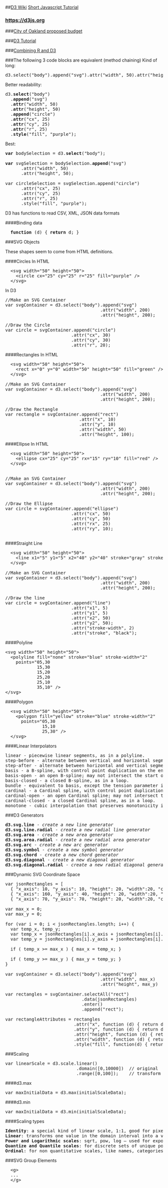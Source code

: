 ##[D3 Wiki](https://github.com/mbostock/d3/wiki)
[Short Javascript Tutorial](https://www.dashingd3js.com/lessons/introduction-to-javascript)

### https://d3js.org  

###[City of Oakland proposed budget](http://openbudgetoakland.org/2015-17-proposed-budget-flow.htm)  

###<a href="https://www.dashingd3js.com/table-of-contents,target=_blank">D3 Tutorial</a>

###[Combining R and D3](http://blog.ae.be/combining-the-power-of-r-and-d3-js/)

###The following 3 code blocks are equivalent (method chaining)
Kind of long:
<pre>
d3.select("body").append("svg").attr("width", 50).attr("height", 50).append("circle").attr("cx", 25).attr("cy", 25).attr("r", 25).style("fill", "purple");
</pre>

Better readability:
<pre>
d3.<b>select</b>("body")
  .<b>append</b>("svg")
  .<b>attr</b>("width", 50)
  .<b>attr</b>("height", 50)
  .<b>append</b>("circle")
  .<b>attr</b>("cx", 25)
  .<b>attr</b>("cy", 25)
  .<b>attr</b>("r", 25)
  .<b>style</b>("fill", "purple");
</pre>
 
Best:
<pre>
<b>var</b> bodySelection = d3.<b>select</b>("body");

<b>var</b> svgSelection = bodySelection.<b>append</b>("svg")
      .attr("width", 50)
      .attr("height", 50);

var circleSelection = svgSelection.append("circle")
      .attr("cx", 25)
      .attr("cy", 25)
      .attr("r", 25)
      .style("fill", "purple");
</pre>

D3 has functions to read  CSV, XML, JSON data formats

####Binding data
<pre>
  <b>function</b> (d) { <b>return</b> d; }
</pre>

###SVG Objects

These shapes seem to come from HTML definitions.

####Circles
In HTML
<pre>
  &lt;svg width="50" height="50"&gt;
    &lt;circle cx="25" cy="25" r="25" fill="purple" /&gt;
  &lt;/svg&gt;
</pre>
In D3

<pre>
//Make an SVG Container
var svgContainer = d3.select("body").append("svg")
                                    .attr("width", 200)
                                    .attr("height", 200);

//Draw the Circle
var circle = svgContainer.append("circle")
                         .attr("cx", 30)
                         .attr("cy", 30)
                         .attr("r", 20);
</pre>

####Rectangles
In HTML
<pre>
  &lt;svg width="50" height="50"&gt;
    &lt;rect x="0" y="0" width="50" height="50" fill="green" /&gt;
  &lt;/svg&gt;
  
//Make an SVG Container
var svgContainer = d3.select("body").append("svg")
                                    .attr("width", 200)
                                    .attr("height", 200);

//Draw the Rectangle
var rectangle = svgContainer.append("rect")
                            .attr("x", 10)
                            .attr("y", 10)
                            .attr("width", 50)
                            .attr("height", 100);
</pre>

####Ellipse
In HTML
<pre>
  &lt;svg width="50" height="50"&gt;
    &lt;ellipse cx="25" cy="25" rx="15" ry="10" fill="red" /&gt;
  &lt;/svg&gt;
  
  
//Make an SVG Container
var svgContainer = d3.select("body").append("svg")
                                    .attr("width", 200)
                                    .attr("height", 200);

//Draw the Ellipse
var circle = svgContainer.append("ellipse")
                         .attr("cx", 50)
                         .attr("cy", 50)
                         .attr("rx", 25)
                         .attr("ry", 10);
                         
</pre>

####Straight Line
<pre>
  &lt;svg width="50" height="50"&gt;
    &lt;line x1="5" y1="5" x2="40" y2="40" stroke="gray" stroke-width="5"  /&gt;
  &lt;/svg&gt;

//Make an SVG Container
var svgContainer = d3.select("body").append("svg")
                                    .attr("width", 200)
                                    .attr("height", 200);

//Draw the line
var circle = svgContainer.append("line")
                         .attr("x1", 5)
                         .attr("y1", 5)
                         .attr("x2", 50)
                         .attr("y2", 50);
                         .attr("stroke-width", 2)
                         .attr("stroke", "black");
</pre>

####Polyline
<pre>
&lt;svg width="50" height="50"&gt;
  &lt;polyline fill="none" stroke="blue" stroke-width="2"
    points="05,30
            15,30
            15,20
            25,20
            25,10
            35,10" /&gt;
&lt;/svg&gt;
</pre>

####Polygon
<pre>
  &lt;svg width="50" height="50"&gt;
    &lt;polygon fill="yellow" stroke="blue" stroke-width="2"
      points="05,30
              15,10
              25,30" /&gt;
  &lt;/svg&gt;
</pre>

####Linear Interpolators
<pre>
linear - piecewise linear segments, as in a polyline. 
step-before - alternate between vertical and horizontal segments, as in a step function. 
step-after - alternate between horizontal and vertical segments, as in a step function. 
basis - a B-spline, with control point duplication on the ends. 
basis-open - an open B-spline; may not intersect the start or end. 
basis-closed - a closed B-spline, as in a loop. 
bundle - equivalent to basis, except the tension parameter is used to straighten the spline. 
cardinal - a Cardinal spline, with control point duplication on the ends. 
cardinal-open - an open Cardinal spline; may not intersect the start or end, but will intersect other control points. 
cardinal-closed - a closed Cardinal spline, as in a loop. 
monotone - cubic interpolation that preserves monotonicity in y. 
</pre>

###D3 Generators
<pre>
<b>d3.svg.line</b> - <em>create a new line generator</em>  
<b>d3.svg.line.radial</b> - <em>create a new radial line generator</em>  
<b>d3.svg.area</b> - <em>create a new area generator</em>  
<b>d3.svg.area.radial</b> - <em>create a new radial area generator</em>  
<b>d3.svg.arc</b> - <em>create a new arc generator</em>  
<b>d3.svg.symbol</b> - <em>create a new symbol generator</em>  
<b>d3.svg.chord</b> - <em>create a new chord generator</em>  
<b>d3.svg.diagonal</b> - <em>create a new diagonal generator</em>  
<b>d3.svg.diagonal.radial</b> - <em>create a new radial diagonal generator</em>  
</pre>

###Dynamic SVG Coordinate Space
<pre>
var jsonRectangles = [
  { "x_axis": 10, "y_axis": 10, "height": 20, "width":20, "color" : "green" },
  { "x_axis": 160, "y_axis": 40, "height": 20, "width":20, "color" : "purple" },
  { "x_axis": 70, "y_axis": 70, "height": 20, "width":20, "color" : "red" }];

var max_x = 0;
var max_y = 0;

for (var i = 0; i < jsonRectangles.length; i++) {
  var temp_x, temp_y;
  var temp_x = jsonRectangles[i].x_axis + jsonRectangles[i].width;
  var temp_y = jsonRectangles[i].y_axis + jsonRectangles[i].height;

  if ( temp_x >= max_x ) { max_x = temp_x; }

  if ( temp_y >= max_y ) { max_y = temp_y; }
}

var svgContainer = d3.select("body").append("svg")
                                    .attr("width", max_x)
                                    .attr("height", max_y)

var rectangles = svgContainer.selectAll("rect")
                             .data(jsonRectangles)
                             .enter()
                             .append("rect");

var rectangleAttributes = rectangles
                          .attr("x", function (d) { return d.x_axis; })
                          .attr("y", function (d) { return d.y_axis; })
                          .attr("height", function (d) { return d.height; })
                          .attr("width", function (d) { return d.width; })
                          .style("fill", function(d) { return d.color; });
</pre>

###Scaling
<pre>
var linearScale = d3.scale.linear()
                           .domain([0,10000])  // original
                           .range([0,100]);    // transform
</pre>

####d3.max
<pre>
var maxInitialData = d3.max(initialScaleData);
</pre>

####d3.min
<pre>
var maxInitialData = d3.min(initialScaleData);
</pre>

####Scaling types
<pre>
<b>Identity</b>: a special kind of linear scale, 1:1, good for pixel values. input == output  
<b>Linear</b>: transforms one value in the domain interval into a value in the range interval  
<b>Power and Logarithmic scales</b>: sqrt, pow, log – used for exponentially increasing values  
<b>Quantize and Quantile scales</b>: for discrete sets of unique possible values for inputs or outputs  
<b>Ordinal</b>: for non quantitative scales, like names, categories, etc.  
</pre>

###SVG Group Elements
<pre>
  &lt;g&gt;
  ...
  &lt;/g&gt;
</pre>
